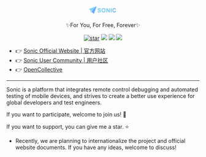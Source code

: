 <p align="center">
  <img width="80px" src="https://raw.githubusercontent.com/SonicCloudOrg/sonic-server/main/logo.png">
</p>
<p align="center">
✨For You, For Free, Forever✨
</p>

<p align="center">
<a href='https://gitee.com/sonic-cloud/sonic-server/stargazers'><img src='https://gitee.com/sonic-cloud/sonic-server/badge/star.svg?theme=gvp' alt='star'></img></a>
  <img src="https://img.shields.io/github/followers/SonicCloudOrg?style=social">
  <img src="https://img.shields.io/github/stars/soniccloudorg?style=social">
  <img src="https://img.shields.io/github/downloads/SonicCloudOrg/sonic-agent/total">
</p>

- 👉 [Sonic Official Website | 官方网站](https://sonic-cloud.cn)
- 👉 [Sonic User Community | 用户社区](https://sonic-cloud.wiki/)
- 👉 [OpenCollective](https://opencollective.com/soniccloudorg)

---
Sonic is a platform that integrates remote control debugging and automated testing of mobile devices, and strives to create a better use experience for global developers and test engineers.

If you want to participate, welcome to join us! 💪

If you want to support, you can give me a star. ⭐

- Recently, we are planning to internationalize the project and official website documents. If you have any ideas, welcome to discuss!
